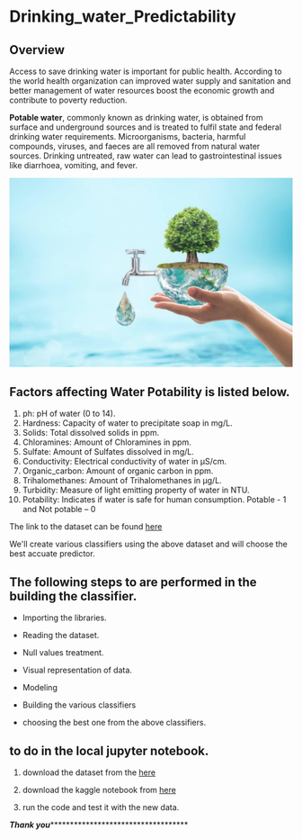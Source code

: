 
# Drinking_water_Predictability

## Overview

Access to save drinking water is important for public health. According to the world health organization can improved water supply and sanitation and better management of water resources boost the economic growth and contribute to poverty reduction.

**Potable water**, commonly known as drinking water, is obtained from surface and underground sources and is treated to fulfil state and federal drinking water requirements. Microorganisms, bacteria, harmful compounds, viruses, and faeces are all removed from natural water sources. Drinking untreated, raw water can lead to gastrointestinal issues like diarrhoea, vomiting, and fever.


![water](https://github.com/NarenRed/Drinking_water_Predictability/blob/main/water.jpg)

## Factors affecting Water Potability is listed below.

1.	ph: pH of water (0 to 14).
2.	Hardness: Capacity of water to precipitate soap in mg/L.
3.	Solids: Total dissolved solids in ppm.
4.	Chloramines: Amount of Chloramines in ppm.
5.	Sulfate: Amount of Sulfates dissolved in mg/L.
6.	Conductivity: Electrical conductivity of water in μS/cm.
7.	Organic_carbon: Amount of organic carbon in ppm.
8.	Trihalomethanes: Amount of Trihalomethanes in μg/L.
9.	Turbidity: Measure of light emitting property of water in NTU.
10.	Potability: Indicates if water is safe for human consumption. Potable - 1 and 
Not potable – 0

The link to the dataset can be found [here]( https://www.kaggle.com/adityakadiwal/water-potability)

We'll create various classifiers using the above dataset and will choose the best accuate predictor.



## The following steps to are performed in the building the classifier.

* Importing the libraries.

* Reading the dataset.

* Null values treatment.

* Visual representation of data.
 
* Modeling 

* Building the various classifiers

* choosing the best one from the above classifiers.

## to do in the local jupyter notebook.

1. download the dataset from the [here]( https://www.kaggle.com/adityakadiwal/water-potability)

2. download the kaggle notebook from [here](https://www.kaggle.com/penintinarenderreddy/water-potability-naren)

3. run the code and test it with the new data.

***************************************Thank you**************************************************************************


